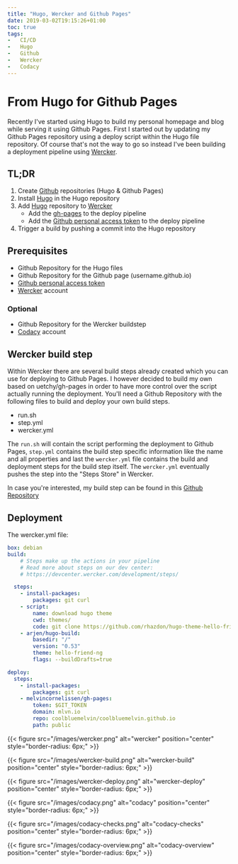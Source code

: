```yaml
---
title: "Hugo, Wercker and Github Pages"
date: 2019-03-02T19:15:26+01:00
toc: true
tags:
-   CI/CD
-   Hugo
-   Github
-   Wercker
-   Codacy
---
```


# From Hugo for Github Pages

Recently I've started using Hugo to build my personal homepage and blog while serving it using Github Pages. First I started out by updating my Github Pages repository using a deploy script within the Hugo file repository. Of course that's not the way to go so instead I've been building a deployment pipeline using [Wercker](https://app.wercker.com/melvincornelissen/mlvn.io/installing/).

## TL;DR

1.  Create [Github](https://github.com) repositories (Hugo & Github Pages)  
2.  Install [Hugo](https://gohugo.io) in the Hugo repository  
3.  Add [Hugo](https://gohugo.io) repository to [Wercker](https://app.wercker.com)  
    -   Add the [gh-pages](https://app.wercker.com/steps/melvincornelissen/gh-pages) to the deploy pipeline  
    -   Add the [Github personal access token](https://github.com/settings/tokens) to the deploy pipeline  
4.  Trigger a build by pushing a commit into the Hugo repository  

## Prerequisites

-   Github Repository for the Hugo files
-   Github Repository for the Github page (username.github.io)
-   [Github personal access token](https://github.com/settings/tokens)
-   [Wercker](https://app.wercker.com/) account

### Optional

-   Github Repository for the Wercker buildstep
-   [Codacy](https://www.codacy.com/) account

## Wercker build step

Within Wercker there are several build steps already created which you can use for deploying to Github Pages. I however decided to build my own based on uetchy/gh-pages in order to have more control over the script actually running the deployment. You'll need a Github Repository with the following files to build and deploy your own build steps.

-   run.sh
-   step.yml
-   wercker.yml

The `run.sh` will contain the script performing the deployment to Github Pages, `step.yml` contains the build step specific information like the name and all properties and last the `wercker.yml` file contains the build and deployment steps for the build step itself. The `wercker.yml` eventually pushes the step into the "Steps Store" in Wercker.

In case you're interested, my build step can be found in this [Github Repository](https://github.com/coolbluemelvin/wercker-step-gh-pages)

## Deployment

The wercker.yml file:
```yaml
box: debian
build:
    # Steps make up the actions in your pipeline
    # Read more about steps on our dev center:
    # https://devcenter.wercker.com/development/steps/

  steps:
    - install-packages:
        packages: git curl
    - script:
        name: download hugo theme
        cwd: themes/
        code: git clone https://github.com/rhazdon/hugo-theme-hello-friend-ng.git hello-friend-ng
    - arjen/hugo-build:
        basedir: "/"
        version: "0.53"
        theme: hello-friend-ng
        flags: --buildDrafts=true

deploy:
  steps:
    - install-packages:
        packages: git curl
    - melvincornelissen/gh-pages:
        token: $GIT_TOKEN
        domain: mlvn.io
        repo: coolbluemelvin/coolbluemelvin.github.io
        path: public
```

{{< figure src="/images/wercker.png" alt="wercker" position="center" style="border-radius: 6px;" >}}

{{< figure src="/images/wercker-build.png" alt="wercker-build" position="center" style="border-radius: 6px;" >}}

{{< figure src="/images/wercker-deploy.png" alt="wercker-deploy" position="center" style="border-radius: 6px;" >}}

{{< figure src="/images/codacy.png" alt="codacy" position="center" style="border-radius: 6px;" >}}

{{< figure src="/images/codacy-checks.png" alt="codacy-checks" position="center" style="border-radius: 6px;" >}}

{{< figure src="/images/codacy-overview.png" alt="codacy-overview" position="center" style="border-radius: 6px;" >}}
